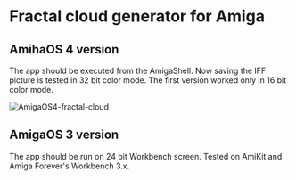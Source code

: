 # Fractal cloud generator for Amiga

## AmihaOS 4 version

The app should be executed from the AmigaShell. Now saving the IFF picture is tested in 32 bit color mode. The first version worked only in 16 bit color mode.

![AmigaOS4-fractal-cloud](https://github.com/tickBit/Amiga-Fractal-cloud/assets/61118857/56d1849a-fb43-4dad-9c21-6139f6ed48d0)

## AmigaOS 3 version

The app should be run on 24 bit Workbench screen. Tested on AmiKit and Amiga Forever's Workbench 3.x.
